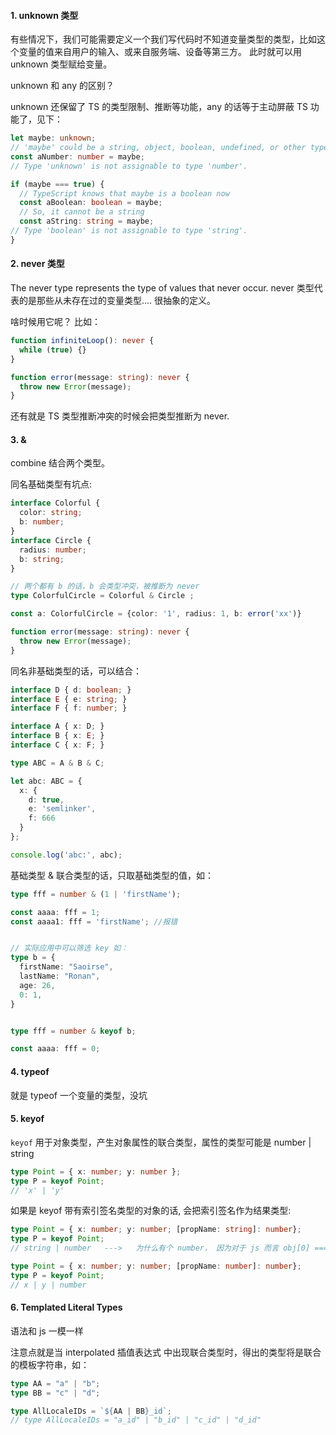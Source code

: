 #### 1. unknown 类型
有些情况下，我们可能需要定义一个我们写代码时不知道变量类型的类型，比如这个变量的值来自用户的输入、或来自服务端、设备等第三方。 此时就可以用 unknown 类型赋给变量。

unknown 和 any 的区别？

unknown 还保留了 TS 的类型限制、推断等功能，any 的话等于主动屏蔽 TS 功能了，见下：
```ts
let maybe: unknown;
// 'maybe' could be a string, object, boolean, undefined, or other types
const aNumber: number = maybe;
// Type 'unknown' is not assignable to type 'number'.

if (maybe === true) {
  // TypeScript knows that maybe is a boolean now
  const aBoolean: boolean = maybe;
  // So, it cannot be a string
  const aString: string = maybe;
// Type 'boolean' is not assignable to type 'string'.
}
```

#### 2. never 类型
The never type represents the type of values that never occur. 
never 类型代表的是那些从未存在过的变量类型....   很抽象的定义。

啥时候用它呢？  比如：
```ts
function infiniteLoop(): never {
  while (true) {}
}

function error(message: string): never {
  throw new Error(message);
}
```

还有就是 TS 类型推断冲突的时候会把类型推断为 never.


#### 3. &
combine 结合两个类型。

同名基础类型有坑点:
```ts
interface Colorful {
  color: string;
  b: number;
}
interface Circle {
  radius: number;
  b: string;
}

// 两个都有 b 的话，b 会类型冲突，被推断为 never
type ColorfulCircle = Colorful & Circle ;

const a: ColorfulCircle = {color: '1', radius: 1, b: error('xx')}

function error(message: string): never {
  throw new Error(message);
}
```

同名非基础类型的话，可以结合：
```ts
interface D { d: boolean; }
interface E { e: string; }
interface F { f: number; }

interface A { x: D; }
interface B { x: E; }
interface C { x: F; }

type ABC = A & B & C;

let abc: ABC = {
  x: {
    d: true,
    e: 'semlinker',
    f: 666
  }
};

console.log('abc:', abc);
```

基础类型 & 联合类型的话，只取基础类型的值，如：
```ts
type fff = number & (1 | 'firstName');

const aaaa: fff = 1;
const aaaa1: fff = 'firstName'; //报错


// 实际应用中可以筛选 key 如：
type b = {
  firstName: "Saoirse",
  lastName: "Ronan",
  age: 26,
  0: 1,
}


type fff = number & keyof b;

const aaaa: fff = 0;

```

#### 4. typeof
就是 typeof 一个变量的类型，没坑

#### 5. keyof
`keyof` 用于对象类型，产生对象属性的联合类型，属性的类型可能是 number | string

```ts
type Point = { x: number; y: number };
type P = keyof Point;    
// 'x' | 'y'
```

如果是 keyof 带有索引签名类型的对象的话, 会把索引签名作为结果类型:
```ts
type Point = { x: number; y: number; [propName: string]: number};
type P = keyof Point;    
// string | number   --->   为什么有个 number， 因为对于 js 而言 obj[0] === obj['o'];

type Point = { x: number; y: number; [propName: number]: number};
type P = keyof Point;    
// x | y | number
```

#### 6. Templated Literal Types
语法和 js 一模一样

注意点就是当 interpolated  插值表达式 中出现联合类型时，得出的类型将是联合的模板字符串，如：

```ts
type AA = "a" | "b";
type BB = "c" | "d";

type AllLocaleIDs = `${AA | BB}_id`; 
// type AllLocaleIDs = "a_id" | "b_id" | "c_id" | "d_id"
```